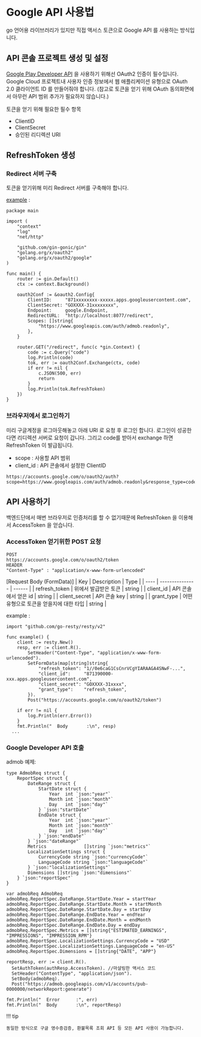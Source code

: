 # Google API 사용법

go 언어용 라이브러리가 있지만 직접 액서스 토큰으로 Google API 를 사용하는 방식입니다.

## API 콘솔 프로젝트 생성 및 설정

[Google Play Developer API](https://developers.google.com/android-publisher/authorization?hl=ko) 을 사용하기 위해선 OAuth2 인증이 필수입니다.
Google Cloud 프로젝트내 사용자 인증 정보에서 웹 애플리케이션 유형으로 OAuth 2.0 클라이언트 ID 를 만들어줘야 합니다.
(참고로 토큰을 얻기 위해 OAuth 동의화면에서 아무런 API 범위 추가가 필요하지 않습니다.)

토큰을 얻기 위해 필요한 필수 항목

* ClientID
* ClientSecret
* 승인된 리디렉션 URI

## RefreshToken 생성

### Redirect 서버 구축

토큰을 얻기위해 미리 Redirect 서버를 구축해야 합니다.
 
[example](https://github.com/coolishbee/go-redirect-server) :
```
package main

import (
	"context"
	"log"
	"net/http"

	"github.com/gin-gonic/gin"
	"golang.org/x/oauth2"
	"golang.org/x/oauth2/google"
)

func main() {
	router := gin.Default()
	ctx := context.Background()

	oauth2Conf := &oauth2.Config{
		ClientID:     "871xxxxxxxx-xxxxx.apps.googleusercontent.com",
		ClientSecret: "GOXXXX-31xxxxxxxx",
		Endpoint:     google.Endpoint,
		RedirectURL:  "http://localhost:8077/redirect",
		Scopes: []string{
			"https://www.googleapis.com/auth/admob.readonly",
		},
	}

	router.GET("/redirect", func(c *gin.Context) {
		code := c.Query("code")
		log.Println(code)
		tok, err := oauth2Conf.Exchange(ctx, code)
		if err != nil {
			c.JSON(500, err)
			return
		}
		log.Println(tok.RefreshToken)
	})
}  
```

### 브라우저에서 로그인하기

미리 구글계정을 로그아웃해놓고 아래 URI 로 요청 후 로그인 합니다.
로그인이 성공한다면 리디렉션 서버로 요청이 갑니다. 그리고 code를 받아서 exchange 하면 RefreshToken 이 발급됩니다.

* scope : 사용할 API 범위
* client_id : API 콘솔에서 설정한 ClientID

```
https://accounts.google.com/o/oauth2/auth?scope=https://www.googleapis.com/auth/admob.readonly&response_type=code&access_type=offline&redirect_uri=http://localhost:8077/redirect&client_id=...
```

## API 사용하기

백엔드단에서 매번 브라우저로 인증처리를 할 수 없기때문에 RefreshToken 을 이용해서 AccessToken 을 얻습니다.

### AccessToken 얻기위한 POST 요청

```
POST
https://accounts.google.com/o/oauth2/token
HEADER
"Content-Type" : "application/x-www-form-urlencoded"
```
[Request Body (FormData)]
| Key  | Description     | Type   |
| ---- | --------------- | ------ |
| refresh_token   | 위에서 발급받은 토큰   | string |
| client_id | API 콘솔에서 얻은 id     | string |
| client_secret  | API 콘솔 key | string |
| grant_type  | 어떤 유형으로 토큰을 얻을지에 대한 타입 | string |

example :
```
import "github.com/go-resty/resty/v2"

func example() {
	client := resty.New()
	resp, err := client.R().
		SetHeader("Content-Type", "application/x-www-form-urlencoded").
		SetFormData(map[string]string{
			"refresh_token": "1//0e6caG1CsCnrVCgYIARAAGA4SNwF-...",
			"client_id":     "871390000-xxx.apps.googleusercontent.com",
			"client_secret": "GOXXXX-31xxxx",
			"grant_type":    "refresh_token",
		}).
		Post("https://accounts.google.com/o/oauth2/token")

	if err != nil {
		log.Println(err.Error())
	}	
	fmt.Println("  Body       :\n", resp)
  ...
```

### Google Developer API 호출

admob 예제:
```
type AdmobReq struct {
	ReportSpec struct {
		DateRange struct {
			StartDate struct {
				Year  int `json:"year"`
				Month int `json:"month"`
				Day   int `json:"day"`
			} `json:"startDate"`
			EndDate struct {
				Year  int `json:"year"`
				Month int `json:"month"`
				Day   int `json:"day"`
			} `json:"endDate"`
		} `json:"dateRange"`
		Metrics              []string `json:"metrics"`
		LocalizationSettings struct {
			CurrencyCode string `json:"currencyCode"`
			LanguageCode string `json:"languageCode"`
		} `json:"localizationSettings"`
		Dimensions []string `json:"dimensions"`
	} `json:"reportSpec"`
}

var admobReq AdmobReq
admobReq.ReportSpec.DateRange.StartDate.Year = startYear
admobReq.ReportSpec.DateRange.StartDate.Month = startMonth
admobReq.ReportSpec.DateRange.StartDate.Day = startDay
admobReq.ReportSpec.DateRange.EndDate.Year = endYear
admobReq.ReportSpec.DateRange.EndDate.Month = endMonth
admobReq.ReportSpec.DateRange.EndDate.Day = endDay
admobReq.ReportSpec.Metrics = []string{"ESTIMATED_EARNINGS", "IMPRESSIONS", "IMPRESSION_RPM"}
admobReq.ReportSpec.LocalizationSettings.CurrencyCode = "USD"
admobReq.ReportSpec.LocalizationSettings.LanguageCode = "en-US"
admobReq.ReportSpec.Dimensions = []string{"DATE", "APP"}

reportResp, err := client.R().
  SetAuthToken(authResp.AccessToken). //마샬링한 액서스 코드
  SetHeader("ContentType", "application/json").
  SetBody(admobReq).
  Post("https://admob.googleapis.com/v1/accounts/pub-0000000/networkReport:generate")

fmt.Println("  Error      :", err)
fmt.Println("  Body       :\n", reportResp)
```

!!! tip

    동일한 방식으로 구글 영수증검증, 환불목록 조회 API 등 모든 API 사용이 가능합니다.

<!-- !!! warning

    동일한 방식으로 구글 영수증검증, 환불목록 조회 API 등 모든 API 사용이 가능합니다.

!!! danger

	동일한 방식으로 구글 영수증검증, 환불목록 조회 API 등 모든 API 사용이 가능합니다. -->